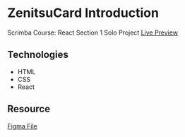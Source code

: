 # ZenitsuCard Introduction

Scrimba Course: React Section 1 Solo Project
[Live Preview](https://daedae0621.github.io/ZenitsuCard/)


## Technologies
- HTML
- CSS
- React

## Resource
[Figma File](https://www.figma.com/file/WUQXDqUjPZEKDP9ioNrFiT/Zenitsu-Card?node-id=0%3A1)

